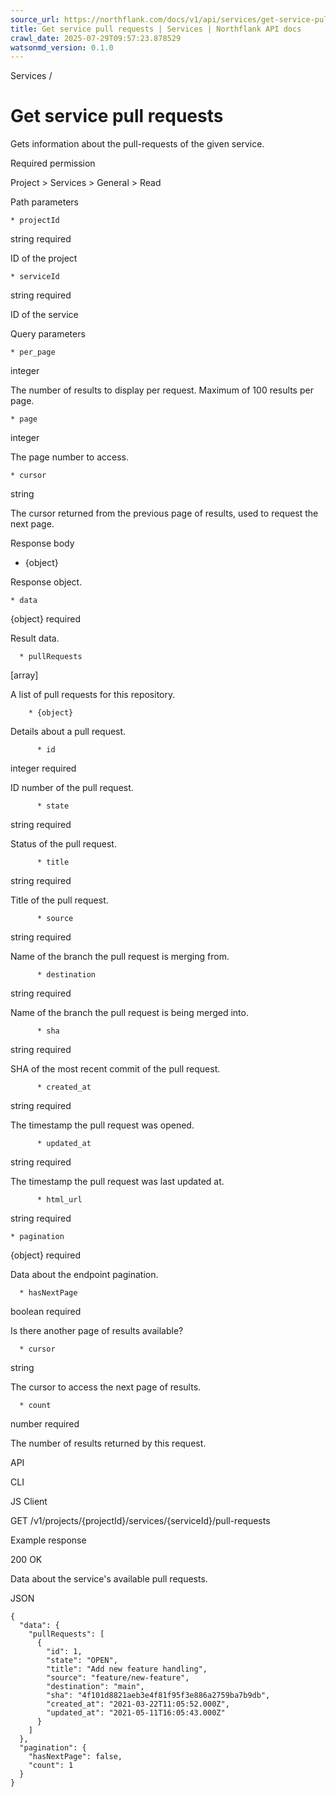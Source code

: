 ```yaml
---
source_url: https://northflank.com/docs/v1/api/services/get-service-pull-requests
title: Get service pull requests | Services | Northflank API docs
crawl_date: 2025-07-29T09:57:23.878529
watsonmd_version: 0.1.0
---
```


Services / 

# Get service pull requests

Gets information about the pull-requests of the given service.

Required permission

Project > Services > General > Read

Path parameters

    * projectId

string required

ID of the project

    * serviceId

string required

ID of the service




Query parameters

    * per_page

integer

The number of results to display per request. Maximum of 100 results per page.

    * page

integer

The page number to access.

    * cursor

string

The cursor returned from the previous page of results, used to request the next page.




Response body

  * {object}

Response object.

    * data

{object} required

Result data.

      * pullRequests

[array]

A list of pull requests for this repository.

        * {object}

Details about a pull request.

          * id

integer required

ID number of the pull request.

          * state

string required

Status of the pull request.

          * title

string required

Title of the pull request.

          * source

string required

Name of the branch the pull request is merging from.

          * destination

string required

Name of the branch the pull request is being merged into.

          * sha

string required

SHA of the most recent commit of the pull request.

          * created_at

string required

The timestamp the pull request was opened.

          * updated_at

string required

The timestamp the pull request was last updated at.

          * html_url

string required

    * pagination

{object} required

Data about the endpoint pagination.

      * hasNextPage

boolean required

Is there another page of results available?

      * cursor

string

The cursor to access the next page of results.

      * count

number required

The number of results returned by this request.




API

CLI

JS Client

GET /v1/projects/{projectId}/services/{serviceId}/pull-requests

Example response

200 OK

Data about the service's available pull requests.

JSON
    
    
    {
      "data": {
        "pullRequests": [
          {
            "id": 1,
            "state": "OPEN",
            "title": "Add new feature handling",
            "source": "feature/new-feature",
            "destination": "main",
            "sha": "4f101d8821aeb3e4f81f95f3e886a2759ba7b9db",
            "created_at": "2021-03-22T11:05:52.000Z",
            "updated_at": "2021-05-11T16:05:43.000Z"
          }
        ]
      },
      "pagination": {
        "hasNextPage": false,
        "count": 1
      }
    }